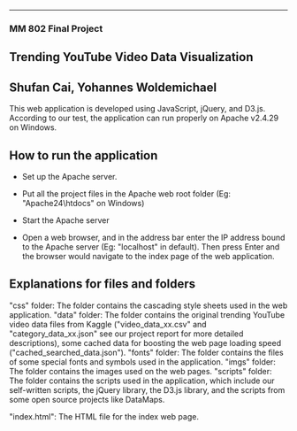 ----------------------------------------
### MM 802 Final Project

Trending YouTube Video Data Visualization
----------------------------------------
Shufan Cai, Yohannes Woldemichael
----------------------------------------

This web application is developed using JavaScript, jQuery, and D3.js. According to our test, the application can run properly on Apache v2.4.29 on Windows.

## How to run the application 

 * Set up the Apache server.
 
 * Put all the project files in the Apache web root folder (Eg: "Apache24\htdocs\" on Windows) 
 
 * Start the Apache server

 * Open a web browser, and in the address bar enter the IP address bound to the Apache server (Eg: "localhost" in default). Then press Enter and the browser would navigate to the index page of the web application.


## Explanations for files and folders

"css" folder: The folder contains the cascading style sheets used in the web application.
"data" folder: The folder contains the original trending YouTube video data files from Kaggle ("video_data_xx.csv" and "category_data_xx.json" see our project report for more detailed descriptions), some cached data for boosting the web page loading speed ("cached_searched_data.json").
"fonts" folder: The folder contains the files of some special fonts and symbols used in the application.
"imgs" folder: The folder contains the images used on the web pages.
"scripts" folder: The folder contains the scripts used in the application, which include our self-written scripts, the jQuery library, the D3.js library, and the scripts from some open source projects like DataMaps.

"index.html": The HTML file for the index web page.

 
	
